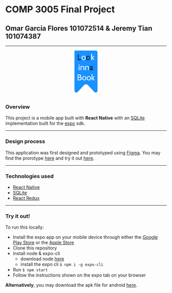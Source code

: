 # COMP 3005 Final Project
## Omar Garcia Flores 101072514 & Jeremy Tian 101074387

---

<p align="center">
  <img src="./assets/img/main-logo.png" height="140" title="hover text">
</p>

### Overview

This project is a mobile app built with **React Native** with an [SQLite](https://github.com/andpor/react-native-sqlite-storage) implementation built for the [expo](https://docs.expo.io/versions/latest/sdk/sqlite/) sdk. 

---

### Design process 

This application was first designed and prototyped using [Figma](https://figma.com). You may find the prorotype [here](https://www.figma.com/file/VA3LQFYdFW0mpyqoXBKwQ3/Look-Inna-Book?node-id=0%3A1) and try it out [here](https://www.figma.com/proto/VA3LQFYdFW0mpyqoXBKwQ3/Look-Inna-Book?node-id=18%3A2&viewport=498%2C395%2C0.2058638036251068&scaling=min-zoom).

---

### Technologies used

- [React Native](https://reactnative.dev/)
- [SQLite](https://docs.expo.io/versions/latest/sdk/sqlite/)
- [React Redux](https://redux.js.org/)

---

### Try it out! 

To run this locally: 

- Install the expo app on your mobile device through either the [Google Play Store](https://play.google.com/store/apps/details?id=host.exp.exponent&hl=en_CA) or the [Apple Store](https://apps.apple.com/us/app/expo-client/id982107779)
- Clone this repository
- Install node & expo-cli 
  - download node [here](https://nodejs.org/en/download/)
  - install the expo cli `$ npm i -g expo-cli`
- Run `$ npm start`
- Follow the instructions shown on the expo tab on your browser

**Alternatively**, you may download the apk file for android [here](https://omarflores.dev/3005project.apk).

